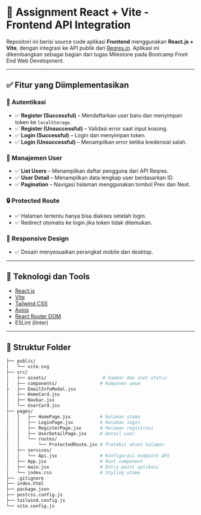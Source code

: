 # 🧩 Assignment React + Vite - Frontend API Integration

Repositori ini berisi source code aplikasi **Frontend** menggunakan **React.js + Vite**, dengan integrasi ke API publik dari [Reqres.in](https://reqres.in). Aplikasi ini dikembangkan sebagai bagian dari tugas Milestone pada Bootcamp Front End Web Development.

---

## ✅ Fitur yang Diimplementasikan

### 🔐 Autentikasi

- ✅ **Register (Successful)** – Mendaftarkan user baru dan menyimpan token ke `localStorage`.
- ✅ **Register (Unsuccessful)** – Validasi error saat input kosong.
- ✅ **Login (Successful)** – Login dan menyimpan token.
- ✅ **Login (Unsuccessful)** – Menampilkan error ketika kredensial salah.

### 👤 Manajemen User

- ✅ **List Users** – Menampilkan daftar pengguna dari API Reqres.
- ✅ **User Detail** – Menampilkan data lengkap user berdasarkan ID.
- ✅ **Pagination** – Navigasi halaman menggunakan tombol Prev dan Next.

### 🔒 Protected Route

- ✅ Halaman tertentu hanya bisa diakses setelah login.
- ✅ Redirect otomatis ke login jika token tidak ditemukan.

### 📱 Responsive Design

- ✅ Desain menyesuaikan perangkat mobile dan desktop.

---

## 🧪 Teknologi dan Tools

- [React.js](https://reactjs.org/)
- [Vite](https://vitejs.dev/)
- [Tailwind CSS](https://tailwindcss.com/)
- [Axios](https://axios-http.com/)
- [React Router DOM](https://reactrouter.com/)
- ESLint (linter)

---

## 📁 Struktur Folder

```bash
├── public/
│   └── vite.svg
├── src/
│   ├── assets/                     # Gambar dan aset statis
│   ├── components/                # Komponen umum
├   ├── EmailInfoModal.jsx
│   ├── HomeCard.jsx
│   ├── Navbar.jsx
│   └── UserCard.jsx
├── pages/
│   │   ├── HomePage.jsx           # Halaman utama
│   │   ├── LoginPage.jsx          # Halaman login
│   │   ├── RegisterPage.jsx       # Halaman registrasi
│   │   ├── UserDetailPage.jsx     # Detail user
│   │   └── routes/
│   │       └── ProtectedRoute.jsx # Proteksi akses halaman
│   ├── services/
│   │   └── Api.jsx                # Konfigurasi endpoint API
│   ├── App.jsx                    # Root component
│   ├── main.jsx                   # Entry point aplikasi
│   └── index.css                  # Styling utama
├── .gitignore
├── index.html
├── package.json
├── postcss.config.js
├── tailwind.config.js
└── vite.config.js
```
